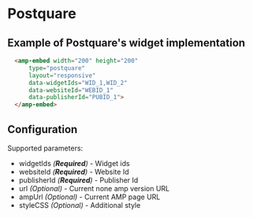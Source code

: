 <!---
Copyright 2017 The AMP HTML Authors. All Rights Reserved.

Licensed under the Apache License, Version 2.0 (the "License");
you may not use this file except in compliance with the License.
You may obtain a copy of the License at

      http://www.apache.org/licenses/LICENSE-2.0

Unless required by applicable law or agreed to in writing, software
distributed under the License is distributed on an "AS-IS" BASIS,
WITHOUT WARRANTIES OR CONDITIONS OF ANY KIND, either express or implied.
See the License for the specific language governing permissions and
limitations under the License.
-->

# Postquare

## Example of Postquare's widget implementation


```html
  <amp-embed width="200" height="200"
      type="postquare"
      layout="responsive"
      data-widgetIds="WID_1,WID_2"
      data-websiteId="WEBID_1"
      data-publisherId="PUBID_1">
  </amp-embed>
```

## Configuration


Supported parameters:

- widgetIds *(**Required**)* - Widget ids 
- websiteId *(**Required**)* - Website Id
- publisherId *(**Required**)* - Publisher Id
- url *(Optional)* - Current none amp version URL
- ampUrl *(Optional)* - Current AMP page URL
- styleCSS *(Optional)* - Additional style
